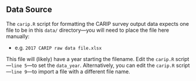 <!--
Copyright 2018 Province of British Columbia

Licensed under the Apache License, Version 2.0 (the "License");
you may not use this file except in compliance with the License.
You may obtain a copy of the License at

http://www.apache.org/licenses/LICENSE-2.0

Unless required by applicable law or agreed to in writing, software distributed under the License is distributed on an "AS IS" BASIS,
WITHOUT WARRANTIES OR CONDITIONS OF ANY KIND, either express or implied.
See the License for the specific language governing permissions and limitations under the License.
-->



## Data Source

The `carip.R` script for formatting the CARIP survey output data expects one file to be in this `data/` directory&mdash;you will need to place the file here manually:

- e.g. `2017 CARIP raw data file.xlsx`

This file will (likely) have a year starting the filename. Edit the `carip.R` script&mdash;`line 5`&mdash;to set the `data_year`. Alternatively, you can edit the `carip.R` script&mdash;`line 9`&mdash;to import a file with a different file name.


